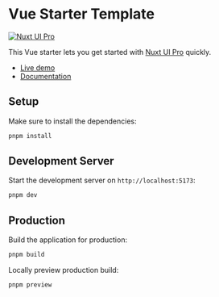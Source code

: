 # Vue Starter Template

[![Nuxt UI Pro](https://img.shields.io/badge/Made%20with-Nuxt%20UI%20Pro-00DC82?logo=nuxt&labelColor=020420)](https://ui.nuxt.com/pro)

This Vue starter lets you get started with [Nuxt UI Pro](https://ui.nuxt.com/pro) quickly.

- [Live demo](https://ui-pro-starter-vue.nuxt.dev/)
- [Documentation](https://ui.nuxt.com/getting-started/installation/pro/vue)

## Setup

Make sure to install the dependencies:

```bash
pnpm install
```

## Development Server

Start the development server on `http://localhost:5173`:

```bash
pnpm dev
```

## Production

Build the application for production:

```bash
pnpm build
```

Locally preview production build:

```bash
pnpm preview
```
